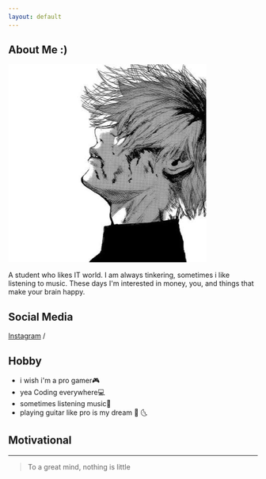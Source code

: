 ```yaml
---
layout: default
---
```


## About Me :)

<img class="profile-picture" src="thismootsga.jpg" alt="gamteng">

A student who likes IT world. I am always tinkering, sometimes i like listening to music. These days I'm interested in money, you, and things that make your brain happy.

## Social Media

[Instagram](http://instagram.com/ryan.frf) / 

<!--
## Project

You can see all project on here [Project](https://github.com/oemzih/about/blob/master/project.md)
-->

## Hobby

 - i wish i'm a pro gamer🎮 
 - yea Coding everywhere💻
 - sometimes listening music🎵
 - playing guitar like pro is my dream 🎸 🌜
 
## Motivational
---

> To a great mind, nothing is little
